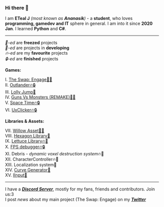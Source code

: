 ### Hi there 👋

I am **ETeal J** *(most known as **Ananasik**)* - a **student**, who loves **programming, gamedev and IT** sphere in general. I am into it since **2020 Jan**. I learned **Python** and **C#**. 

<hr>

*🧊-ed* are **freezed** projects<br>
*🔨-ed* are projects in **developing**<br>
*🔥-ed* are my **favourite** projects<br>
*🔒-ed* are **finished** projects <br>

 **Games:**

I.    <a href="https://ananasikdev.github.io/TheSwapEngageWeb/">The Swap: Engage🧊🔥</a><br/>
II.   <a href="https://github.com/AnanasikDev/Outlander">Outlander🔥🔒</a><br/>
III.  <a href="https://github.com/AnanasikDev/LollyJump">Lolly Jump🧊</a><br/>
IV.   <a href="https://github.com/AnanasikDev/Strategy">Guns Vs Monsters (REMAKE)🧊🔥</a><br/>
V.    <a href="https://github.com/AnanasikDev/SpaceTime">Space Time🔥🔒</a><br/>
VI.   <a href="https://github.com/AnanasikDev/UxClicker">UxClicker🔥🔒</a><br/>
 
**Libraries & Assets:**

VII.    <a href="https://github.com/AnanasikDev/Willow">Willow Asset🔨🔥</a><br/>
VIII.   <a href="https://github.com/AnanasikDev/Hexagon">Hexagon Library🧊</a><br/>
IX.  <a href="https://github.com/AnanasikDev/Lettuce">Lettuce Library🔥🔨</a><br/>
X.    <a href="https://github.com/AnanasikDev/FrameRateDebugger">FPS debugger🔥🔒</a><br/>
XI.     Debris - *dynamic voxel destruction system*🔥🧊<br/>
XII.    CharacterController🔥🧊<br/>
XIII.   Localization system🧊<br/>
XIV.  <a href="https://github.com/AnanasikDev/CurveGenerator">Curve Generator🧊</a><br/>
XV.   <a href="https://github.com/AnanasikDev/IInput">IInput🧊</a><br/>

<hr>

I have a ***<a href="https://discord.gg/HRB6KG8Xby">Discord Server</a>***, mostly for my fans, friends and contributors. Join us:3<br/>
I post *news* about my main project (The Swap: Engage) on my ***<a href="https://twitter.com/Ananasi95910479">Twitter</a>***

